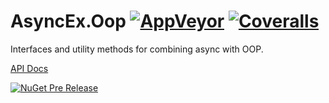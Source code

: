# AsyncEx.Oop [![AppVeyor](https://img.shields.io/appveyor/ci/StephenCleary/AsyncEx-Oop.svg?style=plastic)](https://ci.appveyor.com/project/StephenCleary/AsyncEx-Oop) [![Coveralls](https://img.shields.io/coveralls/StephenCleary/AsyncEx.Oop.svg?style=plastic)](https://coveralls.io/r/StephenCleary/AsyncEx.Oop)

Interfaces and utility methods for combining async with OOP.

[API Docs](http://dotnetapis.com/pkg/Nito.AsyncEx.Oop)

[![NuGet Pre Release](https://img.shields.io/nuget/vpre/Nito.AsyncEx.Oop.svg?style=plastic)](https://www.nuget.org/packages/Nito.AsyncEx.Oop/)
